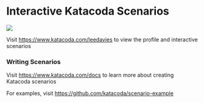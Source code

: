 # Interactive Katacoda Scenarios

[![](http://shields.katacoda.com/katacoda/leedavies/count.svg)](https://www.katacoda.com/leedavies "Get your profile on Katacoda.com")

Visit https://www.katacoda.com/leedavies to view the profile and interactive scenarios

### Writing Scenarios
Visit https://www.katacoda.com/docs to learn more about creating Katacoda scenarios

For examples, visit https://github.com/katacoda/scenario-example
